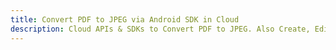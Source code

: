 ---title: Convert PDF to JPEG via Android SDK in Clouddescription: Cloud APIs & SDKs to Convert PDF to JPEG. Also Create, Edit & Render Microsoft Word & OpenOffice documents in the Cloud.---
